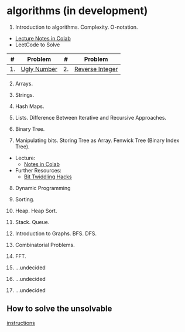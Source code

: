 # algorithms (in development)

1. Introduction to algorithms. Complexity. O-notation.
  * [Lecture Notes in Colab](https://colab.research.google.com/github/fbeilstein/algorithms/blob/master/introduction.ipynb)
  * LeetCode to Solve
  <table>
  <thead><tr> 
     <th>#</th> <th>Problem</th> <th>#</th> <th>Problem</th> 
  </tr></thead>
  <tbody>
    <tr>
      <td>1.</td> <td><a href="https://leetcode.com/problems/ugly-number/">Ugly Number</td>
      <td>2.</td> <td><a href="https://leetcode.com/problems/reverse-integer/">Reverse Integer</td>
    </tr>
  </tbody>
  </table>

2. Arrays.

3. Strings.

4. Hash Maps.

5. Lists. Difference Between Iterative and Recursive Approaches.

6. Binary Tree.

7. Manipulating bits. Storing Tree as Array. Fenwick Tree (Binary Index Tree).
  * Lecture:
     - [Notes in Colab](https://colab.research.google.com/github/fbeilstein/algorithms/blob/master/fenwick_tree.ipynb)
  * Further Resources:
     - [Bit Twiddling Hacks](https://graphics.stanford.edu/~seander/bithacks.html)

8. Dynamic Programming

9. Sorting.

10. Heap. Heap Sort.

12. Stack. Queue.

11. Introduction to Graphs. BFS. DFS.

12. Combinatorial Problems.

13. FFT.

14. ...undecided

15. ...undecided

16. ...undecided

## How to solve the unsolvable

[instructions](https://github.com/fbeilstein/algorithms/blob/master/how_to_solve.md)
